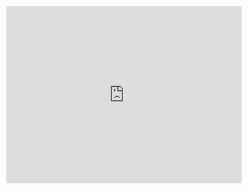 <iframe src="https://archive.org/embed/0001-11934" width="640" height="480" frameborder="0" webkitallowfullscreen="true" mozallowfullscreen="true" allowfullscreen></iframe>
